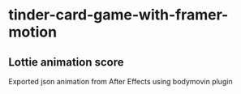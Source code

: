 # tinder-card-game-with-framer-motion

## Lottie animation score

Exported json animation from After Effects using bodymovin plugin
